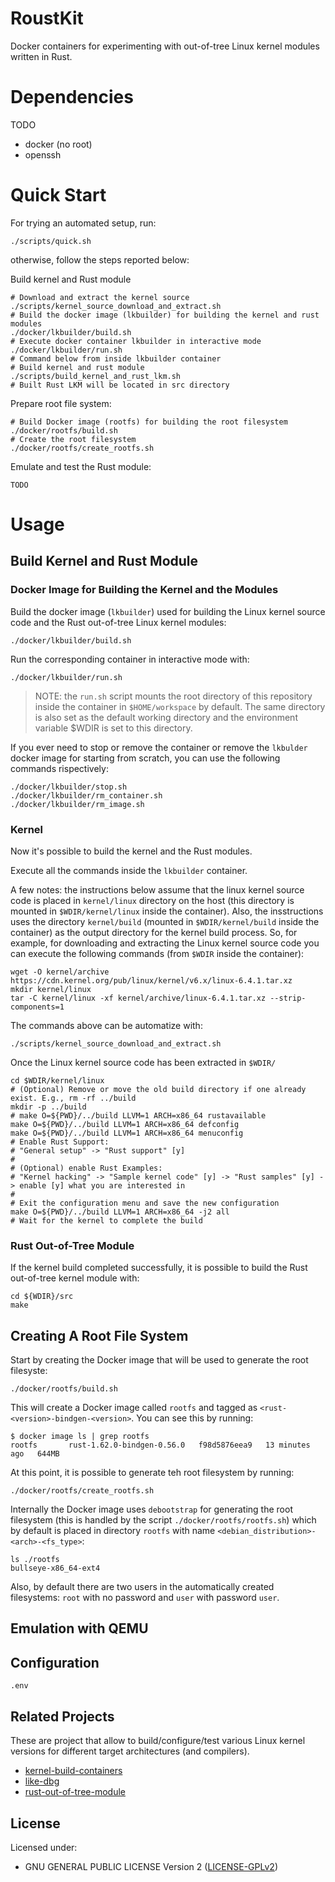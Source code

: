 # RoustKit

Docker containers for experimenting with out-of-tree Linux kernel modules
written in Rust.

# Dependencies

TODO
- docker (no root)
- openssh

# Quick Start

For trying an automated setup, run:

```
./scripts/quick.sh
```

otherwise, follow the steps reported below:

Build kernel and Rust module

```
# Download and extract the kernel source
./scripts/kernel_source_download_and_extract.sh
# Build the docker image (lkbuilder) for building the kernel and rust modules
./docker/lkbuilder/build.sh
# Execute docker container lkbuilder in interactive mode
./docker/lkbuilder/run.sh
# Command below from inside lkbuilder container
# Build kernel and rust module
./scripts/build_kernel_and_rust_lkm.sh
# Built Rust LKM will be located in src directory
```

Prepare root file system:

```
# Build Docker image (rootfs) for building the root filesystem
./docker/rootfs/build.sh
# Create the root filesystem
./docker/rootfs/create_rootfs.sh
```

Emulate and test the Rust module:

```
TODO
```

# Usage

## Build Kernel and Rust Module

### Docker Image for Building the Kernel and the Modules

Build the docker image (`lkbuilder`) used for building the Linux kernel source
code and the Rust out-of-tree Linux kernel modules:

```
./docker/lkbuilder/build.sh
```

Run the corresponding container in interactive mode with:

```
./docker/lkbuilder/run.sh
```

> NOTE: the `run.sh` script mounts the root directory of this repository inside
> the container in `$HOME/workspace` by default. The same directory is also set
> as the default working directory and the environment variable $WDIR is set to
> this directory.

If you ever need to stop or remove the container or remove the `lkbulder` docker
image for starting from scratch, you can use the following commands
rispectively:

```
./docker/lkbuilder/stop.sh
./docker/lkbuilder/rm_container.sh
./docker/lkbuilder/rm_image.sh
```

### Kernel

Now it's possible to build the kernel and the Rust modules.

Execute all the commands inside the `lkbuilder` container.

A few notes: the instructions below assume that the linux kernel source code is
placed in `kernel/linux` directory on the host (this directory is mounted in
`$WDIR/kernel/linux` inside the container). Also, the insstructions
uses the directory `kernel/build` (mounted in `$WDIR/kernel/build`
inside the container) as the output directory for the kernel build process.
So, for example, for downloading and extracting the Linux kernel source code you
can execute the following commands (from `$WDIR` inside the
container):

```
wget -O kernel/archive https://cdn.kernel.org/pub/linux/kernel/v6.x/linux-6.4.1.tar.xz
mkdir kernel/linux
tar -C kernel/linux -xf kernel/archive/linux-6.4.1.tar.xz --strip-components=1
```

The commands above can be automatize with:

```
./scripts/kernel_source_download_and_extract.sh
```

Once the Linux kernel source code has been extracted in `$WDIR/`

```
cd $WDIR/kernel/linux
# (Optional) Remove or move the old build directory if one already exist. E.g., rm -rf ../build
mkdir -p ../build
# make O=${PWD}/../build LLVM=1 ARCH=x86_64 rustavailable
make O=${PWD}/../build LLVM=1 ARCH=x86_64 defconfig
make O=${PWD}/../build LLVM=1 ARCH=x86_64 menuconfig
# Enable Rust Support:
# "General setup" -> "Rust support" [y]
#
# (Optional) enable Rust Examples:
# "Kernel hacking" -> "Sample kernel code" [y] -> "Rust samples" [y] -> enable [y] what you are interested in
#
# Exit the configuration menu and save the new configuration
make O=${PWD}/../build LLVM=1 ARCH=x86_64 -j2 all
# Wait for the kernel to complete the build
```

### Rust Out-of-Tree Module

If the kernel build completed successfully, it is possible to build the Rust
out-of-tree kernel module with:

```
cd ${WDIR}/src
make
```


## Creating A Root File System

Start by creating the Docker image that will be used to generate the root
filesyste:

```
./docker/rootfs/build.sh
```

This will create a Docker image called `rootfs` and tagged as
`<rust-<version>-bindgen-<version>`. You can see this by running:

```
$ docker image ls | grep rootfs
rootfs       rust-1.62.0-bindgen-0.56.0   f98d5876eea9   13 minutes ago   644MB
```

At this point, it is possible to generate teh root filesystem by running:

```
./docker/rootfs/create_rootfs.sh
```

Internally the Docker image uses `debootstrap` for generating the root
filesystem (this is handled by the script `./docker/rootfs/rootfs.sh`) which by
default is placed in directory `rootfs` with name
`<debian_distribution>-<arch>-<fs_type>`:

```
ls ./rootfs
bullseye-x86_64-ext4
```

Also, by default there are two users in the automatically created filesystems:
`root` with no password and `user` with password `user`.

## Emulation with QEMU

## Configuration

```
.env
```


## Related Projects

These are project that allow to build/configure/test various Linux kernel
versions for different target architectures (and compilers).

- [kernel-build-containers](https://github.com/a13xp0p0v/kernel-build-containers)
- [like-dbg](https://github.com/0xricksanchez/like-dbg)
- [rust-out-of-tree-module](https://github.com/Rust-for-Linux/rust-out-of-tree-module)

## License

Licensed under:

- GNU GENERAL PUBLIC LICENSE Version 2 ([LICENSE-GPLv2](LICENSE-GPLv2))

